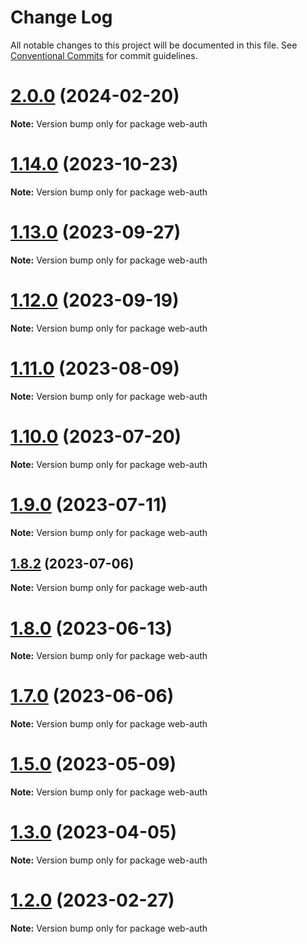 # Change Log

All notable changes to this project will be documented in this file.
See [Conventional Commits](https://conventionalcommits.org) for commit guidelines.

# [2.0.0](https://github.com/regen-network/regen-web/compare/v1.14.1...v2.0.0) (2024-02-20)

**Note:** Version bump only for package web-auth

# [1.14.0](https://github.com/regen-network/regen-web/compare/v1.13.0...v1.14.0) (2023-10-23)

**Note:** Version bump only for package web-auth

# [1.13.0](https://github.com/regen-network/regen-web/compare/v1.12.2...v1.13.0) (2023-09-27)

**Note:** Version bump only for package web-auth

# [1.12.0](https://github.com/regen-network/regen-web/compare/v1.11.0...v1.12.0) (2023-09-19)

**Note:** Version bump only for package web-auth

# [1.11.0](https://github.com/regen-network/regen-web/compare/v1.10.0...v1.11.0) (2023-08-09)

**Note:** Version bump only for package web-auth

# [1.10.0](https://github.com/regen-network/regen-web/compare/v1.9.0...v1.10.0) (2023-07-20)

**Note:** Version bump only for package web-auth

# [1.9.0](https://github.com/regen-network/regen-web/compare/v1.8.2...v1.9.0) (2023-07-11)

**Note:** Version bump only for package web-auth

## [1.8.2](https://github.com/regen-network/regen-web/compare/v1.8.1...v1.8.2) (2023-07-06)

**Note:** Version bump only for package web-auth

# [1.8.0](https://github.com/regen-network/regen-web/compare/v1.7.0...v1.8.0) (2023-06-13)

**Note:** Version bump only for package web-auth

# [1.7.0](https://github.com/regen-network/regen-web/compare/v1.6.0...v1.7.0) (2023-06-06)

**Note:** Version bump only for package web-auth

# [1.5.0](https://github.com/regen-network/regen-web/compare/v1.4.6...v1.5.0) (2023-05-09)

**Note:** Version bump only for package web-auth

# [1.3.0](https://github.com/regen-network/regen-web/compare/v1.2.3...v1.3.0) (2023-04-05)

**Note:** Version bump only for package web-auth

# [1.2.0](https://github.com/regen-network/regen-web/compare/v1.1.0...v1.2.0) (2023-02-27)

**Note:** Version bump only for package web-auth
